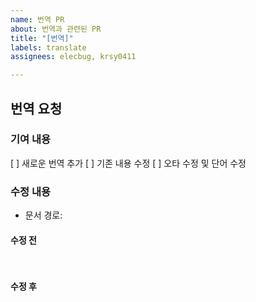 ```yaml
---
name: 번역 PR
about: 번역과 관련된 PR
title: "[번역]"
labels: translate
assignees: elecbug, krsy0411

---
```


## 번역 요청

### 기여 내용

[ ] 새로운 번역 추가
[ ] 기존 내용 수정
[ ] 오타 수정 및 단어 수정

### 수정 내용

- 문서 경로: 

#### 수정 전
<pre>

</pre>

#### 수정 후
<pre>

</pre>
